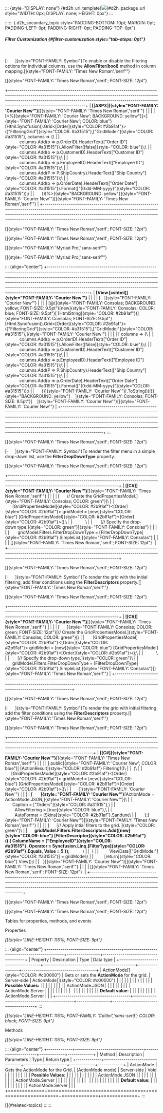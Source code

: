 ::: {style="DISPLAY: none"}
[](ms-xhelp:///?Id=d2h_url_template){#d2h_url_template}![](!package_url!){#d2h_package_url style="WIDTH: 0px; DISPLAY: none; HEIGHT: 0px"}
:::

:::::: {.d2h_secondary_topic style="PADDING-BOTTOM: 10pt; MARGIN: 0pt; PADDING-LEFT: 0pt; PADDING-RIGHT: 0pt; PADDING-TOP: 0pt"}
##### Filter Customization {#filter-customization style="tab-stops: 0pt"}

 

[·      ]{style="FONT-FAMILY: Symbol"}To enable or disable the filtering options for individual columns, use the **AllowFilter(bool)** method in column mapping.[]{style="FONT-FAMILY: 'Times New Roman','serif'"}

[]{style="FONT-FAMILY: 'Times New Roman','serif'; FONT-SIZE: 12pt"} 

+---------------------------------------------------------------------------------------------------------------------------------------------------------------------------------------------------------------------------------------------------------------------------------+
| **[\[ASPX\]]{style="FONT-FAMILY: 'Courier New'"}**[]{style="FONT-FAMILY: 'Times New Roman','serif'"}                                                                                                                                                                            |
|                                                                                                                                                                                                                                                                                 |
| [\<%]{style="FONT-FAMILY: 'Courier New'; BACKGROUND: yellow"}[=]{style="FONT-FAMILY: 'Courier New'; COLOR: blue"}[Html.Syncfusion().Grid\<[Order]{style="COLOR: #2b91af"}\>([\"FilteringGrid\"]{style="COLOR: #a31515"},[\"GridModel\"]{style="COLOR: #a31515"}, columns =\> {\ |
|             columns.Add(p =\> p.OrderID).HeaderText([\"Order ID\"]{style="COLOR: #a31515"}).AllowFilter([false]{style="COLOR: blue"});\                                                                                                                                         |
|             columns.Add(p =\> p.CustomerID).HeaderText([\"Customer ID\"]{style="COLOR: #a31515"});\                                                                                                                                                                             |
|             columns.Add(p =\> p.EmployeeID).HeaderText([\"Employee ID\"]{style="COLOR: #a31515"});\                                                                                                                                                                             |
|             columns.Add(P =\> P.ShipCountry).HeaderText([\"Ship Country\"]{style="COLOR: #a31515"});\                                                                                                                                                                           |
|             columns.Add(p =\> p.OrderDate).HeaderText([\"Order Date\"]{style="COLOR: #a31515"}).Format([\"{0:dd-MM-yyyy}\"]{style="COLOR: #a31515"});\                                                                                                                          |
|      })[%\>]{style="BACKGROUND: yellow"}]{style="FONT-FAMILY: 'Courier New'"}[]{style="FONT-FAMILY: 'Times New Roman','serif'"}                                                                                                                                                 |
+---------------------------------------------------------------------------------------------------------------------------------------------------------------------------------------------------------------------------------------------------------------------------------+

[]{style="FONT-FAMILY: 'Times New Roman','serif'; FONT-SIZE: 12pt"} 

[]{style="FONT-FAMILY: 'Times New Roman','serif'; FONT-SIZE: 12pt"} 

[]{style="FONT-FAMILY: 'Myriad Pro','sans-serif'"} 

[]{style="FONT-FAMILY: 'Myriad Pro','sans-serif'"} 

::: {align="center"}
+---------------------------------------------------------------------------------------------------------------------------------------------------------------------------------------------------------------------------------------------------------------------------------------------------------------------------------------------------------------------------------------------------------------------------+
| **[View \[cshtml\]]{style="FONT-FAMILY: 'Courier New'"}**                                                                                                                                                                                                                                                                                                                                                                 |
|                                                                                                                                                                                                                                                                                                                                                                                                                           |
| [   ]{style="FONT-FAMILY: 'Courier New'"}                                                                                                                                                                                                                                                                                                                                                                                 |
|                                                                                                                                                                                                                                                                                                                                                                                                                           |
| [@(]{style="FONT-FAMILY: Consolas; BACKGROUND: yellow; FONT-SIZE: 9.5pt"}[new]{style="FONT-FAMILY: Consolas; COLOR: blue; FONT-SIZE: 9.5pt"}[ [HtmlString]{style="COLOR: #2b91af"}(]{style="FONT-FAMILY: Consolas; FONT-SIZE: 9.5pt"}[Html.Syncfusion().Grid\<[Order]{style="COLOR: #2b91af"}\>([\"FilteringGrid\"]{style="COLOR: #a31515"},[\"GridModel\"]{style="COLOR: #a31515"},]{style="FONT-FAMILY: 'Courier New'"} |
|                                                                                                                                                                                                                                                                                                                                                                                                                           |
| [ columns =\> {\                                                                                                                                                                                                                                                                                                                                                                                                          |
|             columns.Add(p =\> p.OrderID).HeaderText([\"Order ID\"]{style="COLOR: #a31515"}).AllowFilter([false]{style="COLOR: blue"});\                                                                                                                                                                                                                                                                                   |
|             columns.Add(p =\> p.CustomerID).HeaderText([\"Customer ID\"]{style="COLOR: #a31515"});\                                                                                                                                                                                                                                                                                                                       |
|             columns.Add(p =\> p.EmployeeID).HeaderText([\"Employee ID\"]{style="COLOR: #a31515"});\                                                                                                                                                                                                                                                                                                                       |
|             columns.Add(P =\> P.ShipCountry).HeaderText([\"Ship Country\"]{style="COLOR: #a31515"});\                                                                                                                                                                                                                                                                                                                     |
|             columns.Add(p =\> p.OrderDate).HeaderText([\"Order Date\"]{style="COLOR: #a31515"}).Format([\"{0:dd-MM-yyyy}\"]{style="COLOR: #a31515"});\                                                                                                                                                                                                                                                                    |
|      })]{style="FONT-FAMILY: 'Courier New'"}[.ToString())[)]{style="BACKGROUND: yellow"}    ]{style="FONT-FAMILY: Consolas; FONT-SIZE: 9.5pt"}[    ]{style="FONT-FAMILY: 'Courier New'"}[]{style="FONT-FAMILY: 'Courier New'"}                                                                                                                                                                                            |
+---------------------------------------------------------------------------------------------------------------------------------------------------------------------------------------------------------------------------------------------------------------------------------------------------------------------------------------------------------------------------------------------------------------------------+
:::

[]{style="FONT-FAMILY: 'Times New Roman','serif'; FONT-SIZE: 12pt"} 

[·      ]{style="FONT-FAMILY: Symbol"}To render the filter menu in a simple drop-down list, use the **FilterDropDownType** property.

[]{style="FONT-FAMILY: 'Times New Roman','serif'; FONT-SIZE: 12pt"} 

+--------------------------------------------------------------------------------------------------------------------------------------------------------------------------------------------------------------------+
| **[\[C#\]]{style="FONT-FAMILY: 'Courier New'"}**[]{style="FONT-FAMILY: 'Times New Roman','serif'"}                                                                                                                 |
|                                                                                                                                                                                                                    |
| [      // Create the GridPropertiesModel.]{style="FONT-FAMILY: Consolas; COLOR: green"}[\                                                                                                                          |
|       [GridPropertiesModel]{style="COLOR: #2b91af"}\<[Order]{style="COLOR: #2b91af"}\> gridModel = [new]{style="COLOR: blue"} [GridPropertiesModel]{style="COLOR: #2b91af"}\<[Order]{style="COLOR: #2b91af"}\>();\ |
|           \                                                                                                                                                                                                        |
|       [// Specify the drop-down type.]{style="COLOR: green"}]{style="FONT-FAMILY: Consolas"}                                                                                                                       |
|                                                                                                                                                                                                                    |
| [       gridModel.Filters.FilterDropDownType = [FilterDropDownType]{style="COLOR: #2b91af"}.SimpleList;]{style="FONT-FAMILY: Consolas"}                                                                            |
|                                                                                                                                                                                                                    |
| []{style="FONT-FAMILY: 'Times New Roman','serif'; FONT-SIZE: 12pt"}                                                                                                                                                |
+--------------------------------------------------------------------------------------------------------------------------------------------------------------------------------------------------------------------+

[]{style="FONT-FAMILY: 'Times New Roman','serif'; FONT-SIZE: 12pt"} 

[·      ]{style="FONT-FAMILY: Symbol"}To render the grid with the initial filtering, add filter conditions using the **FilterDescriptors** property.[]{style="FONT-FAMILY: 'Times New Roman','serif'"}

[]{style="FONT-FAMILY: 'Times New Roman','serif'; FONT-SIZE: 12pt"} 

+--------------------------------------------------------------------------------------------------------------------------------------------------------------------------------------------------------------------+
| **[\[C#\]]{style="FONT-FAMILY: 'Courier New'"}**[]{style="FONT-FAMILY: 'Times New Roman','serif'"}                                                                                                                 |
|                                                                                                                                                                                                                    |
| [      ]{style="FONT-FAMILY: Consolas; COLOR: green; FONT-SIZE: 12pt"}[// Create the GridPropertiesModel.]{style="FONT-FAMILY: Consolas; COLOR: green"}[\                                                          |
|       [GridPropertiesModel]{style="COLOR: #2b91af"}\<[Order]{style="COLOR: #2b91af"}\> gridModel = [new]{style="COLOR: blue"} [GridPropertiesModel]{style="COLOR: #2b91af"}\<[Order]{style="COLOR: #2b91af"}\>();\ |
|           \                                                                                                                                                                                                        |
|       [// Specify the drop-down type.]{style="COLOR: green"}\                                                                                                                                                      |
|       gridModel.Filters.FilterDropDownType = [FilterDropDownType]{style="COLOR: #2b91af"}.SimpleList;]{style="FONT-FAMILY: Consolas"}[]{style="FONT-FAMILY: 'Times New Roman','serif'"}                            |
+--------------------------------------------------------------------------------------------------------------------------------------------------------------------------------------------------------------------+

[]{style="FONT-FAMILY: 'Times New Roman','serif'; FONT-SIZE: 12pt"} 

[·      ]{style="FONT-FAMILY: Symbol"}To render the grid with initial filtering, add the filter conditions using the **FilterDescriptors** property.[]{style="FONT-FAMILY: 'Times New Roman','serif'"}

[]{style="FONT-FAMILY: 'Times New Roman','serif'; FONT-SIZE: 12pt"} 

+-------------------------------------------------------------------------------------------------------------------------------------------------------------------------------------------------------------------------------------------------------------------------------------+
| **[\[C#\]]{style="FONT-FAMILY: 'Courier New'"}**[]{style="FONT-FAMILY: 'Times New Roman','serif'"}                                                                                                                                                                                  |
|                                                                                                                                                                                                                                                                                     |
| [ public]{style="FONT-FAMILY: 'Courier New'; COLOR: blue"}[ [ActionResult]{style="COLOR: #2b91af"} Filtering1()\                                                                                                                                                                    |
|  {\                                                                                                                                                                                                                                                                                 |
|      [GridPropertiesModel]{style="COLOR: #2b91af"}\<[Order]{style="COLOR: #2b91af"}\> gridModel = [new]{style="COLOR: blue"} [GridPropertiesModel]{style="COLOR: #2b91af"}\<[Order]{style="COLOR: #2b91af"}\>()\                                                                    |
|      {]{style="FONT-FAMILY: 'Courier New'"}                                                                                                                                                                                                                                         |
|                                                                                                                                                                                                                                                                                     |
| **[        ]{style="FONT-FAMILY: 'Courier New'"}**[ActionMode = ActionMode.JSON,]{style="FONT-FAMILY: 'Courier New'"}[\                                                                                                                                                             |
|         Caption = [\"Orders\"]{style="COLOR: #a31515"},\                                                                                                                                                                                                                            |
|         AllowFiltering = [true]{style="COLOR: blue"},\                                                                                                                                                                                                                              |
|         AutoFormat = [Skins]{style="COLOR: #2b91af"}.Sandune\                                                                                                                                                                                                                       |
|       };]{style="FONT-FAMILY: 'Courier New'"}[]{style="FONT-FAMILY: 'Times New Roman','serif'"}                                                                                                                                                                                     |
|                                                                                                                                                                                                                                                                                     |
| [      [// Apply intial filters to the grid. ]{style="COLOR: green"}\                                                                                                                                                                                                               |
|      **gridModel.Filters.FilterDescriptors.Add([new]{style="COLOR: blue"} [FilterDescriptor]{style="COLOR: #2b91af"}() { ColumnName = [\"EmployeeID\"]{style="COLOR: #a31515"}, Operator = Syncfusion.Linq.[FilterType]{style="COLOR: #2b91af"}.Equals, Value = 5 });**           \ |
|  \                                                                                                                                                                                                                                                                                  |
|         ViewData\[[\"GridModel\"]{style="COLOR: #a31515"}\] = gridModel;\                                                                                                                                                                                                           |
|         [return]{style="COLOR: blue"} View();\                                                                                                                                                                                                                                      |
|   }]{style="FONT-FAMILY: 'Courier New'"}[]{style="FONT-FAMILY: 'Times New Roman','serif'"}                                                                                                                                                                                          |
|                                                                                                                                                                                                                                                                                     |
| []{style="FONT-FAMILY: 'Times New Roman','serif'; FONT-SIZE: 12pt"}                                                                                                                                                                                                                 |
+-------------------------------------------------------------------------------------------------------------------------------------------------------------------------------------------------------------------------------------------------------------------------------------+

[]{style="FONT-FAMILY: 'Times New Roman','serif'; FONT-SIZE: 12pt"} 

[]{style="FONT-FAMILY: 'Times New Roman','serif'; FONT-SIZE: 12pt"} 

Tables for properties, methods, and events

Properties

*[]{style="LINE-HEIGHT: 115%; FONT-SIZE: 9pt"}* 

::: {align="center"}
+--------------------------------------+-----------------------------------------------+-----------------+--------------------------------------+
| Property                             | Description                                   | Type            | Data type                            |
+--------------------------------------+-----------------------------------------------+-----------------+--------------------------------------+
| ActionMode[]{style="COLOR: #c00000"} | Gets or sets the **ActionMode** for the grid. | Server-side     | ActionMode[]{style="COLOR: #c00000"} |
|                                      |                                               |                 |                                      |
|                                      | \                                             |                 |                                      |
|                                      | **Possible Values:**                          |                 |                                      |
|                                      |                                               |                 |                                      |
|                                      | ActionMode.JSON                               |                 |                                      |
|                                      |                                               |                 |                                      |
|                                      | ActionMode.Server                             |                 |                                      |
|                                      |                                               |                 |                                      |
|                                      |                                               |                 |                                      |
|                                      |                                               |                 |                                      |
|                                      | **Default value:**                            |                 |                                      |
|                                      |                                               |                 |                                      |
|                                      | ActionMode.Server                             |                 |                                      |
+--------------------------------------+-----------------------------------------------+-----------------+--------------------------------------+
:::

*[]{style="LINE-HEIGHT: 115%; FONT-FAMILY: 'Calibri','sans-serif'; COLOR: black; FONT-SIZE: 9pt"}* 

Methods

*[]{style="LINE-HEIGHT: 115%; FONT-SIZE: 9pt"}* 

::: {align="center"}
+-------------+-----------------------------------+----------------------+-------------+-------------+
| Method      | Description                       | Parameters           | Type        | Return type |
+-------------+-----------------------------------+----------------------+-------------+-------------+
| ActionMode  | Gets the ActionMode for the Grid. | (ActionMode mode)    | Server-side | Void        |
|             |                                   |                      |             |             |
|             |                                   | **Possible Values:** |             |             |
|             |                                   |                      |             |             |
|             |                                   | ActionMode.JSON      |             |             |
|             |                                   |                      |             |             |
|             |                                   | ActionMode.Server    |             |             |
|             |                                   |                      |             |             |
|             |                                   |                      |             |             |
|             |                                   |                      |             |             |
|             |                                   | **Default value:**   |             |             |
|             |                                   |                      |             |             |
|             |                                   | ActionMode.Server    |             |             |
+=============+===================================+======================+=============+=============+
:::

[]{#related-topics}
::::::
